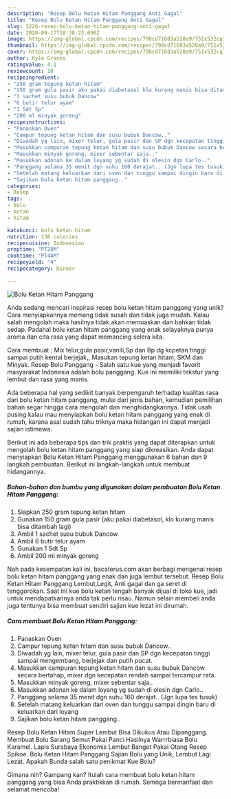 ```yaml
---
description: "Resep Bolu Ketan Hitam Panggang Anti Gagal"
title: "Resep Bolu Ketan Hitam Panggang Anti Gagal"
slug: 3226-resep-bolu-ketan-hitam-panggang-anti-gagal
date: 2020-09-17T18:38:23.696Z
image: https://img-global.cpcdn.com/recipes/798cd71683a528a9/751x532cq70/bolu-ketan-hitam-panggang-foto-resep-utama.jpg
thumbnail: https://img-global.cpcdn.com/recipes/798cd71683a528a9/751x532cq70/bolu-ketan-hitam-panggang-foto-resep-utama.jpg
cover: https://img-global.cpcdn.com/recipes/798cd71683a528a9/751x532cq70/bolu-ketan-hitam-panggang-foto-resep-utama.jpg
author: Kyle Graves
ratingvalue: 4.1
reviewcount: 10
recipeingredient:
- "250 gram tepung ketan hitam"
- "150 gram gula pasir aku pakai diabetasol klo kurang manis bisa ditambah lagi"
- "1 sachet susu bubuk Dancow"
- "6 butir telur ayam"
- "1 Sdt Sp"
- "200 ml minyak goreng"
recipeinstructions:
- "Panaskan Oven"
- "Campur tepung ketan hitam dan susu bubuk Dancow.."
- "Diwadah yg lain, mixer telur, gula pasir dan SP dgn kecepatan tinggi sampai mengembang, berjejak dan putih pucat."
- "Masukkan campuran tepung ketan hitam dan susu bubuk Dancow secara bertahap, mixer dgn kecepatan rendah sampai tercampur rata."
- "Masukkan minyak goreng, mixer sebentar saja.."
- "Masukkan adonan ke dalam loyang yg sudah di olesin dgn Carlo.."
- "Panggang selama 35 menit dgn suhu 160 derajat.. (Jgn lupa tes tusuk)"
- "Setelah matang keluarkan dari oven dan tunggu sampai dingin baru di keluarkan dari loyang"
- "Sajikan bolu ketan hitam panggang.."
categories:
- Resep
tags:
- bolu
- ketan
- hitam

katakunci: bolu ketan hitam 
nutrition: 138 calories
recipecuisine: Indonesian
preptime: "PT28M"
cooktime: "PT44M"
recipeyield: "4"
recipecategory: Dinner

---
```



![Bolu Ketan Hitam Panggang](https://img-global.cpcdn.com/recipes/798cd71683a528a9/751x532cq70/bolu-ketan-hitam-panggang-foto-resep-utama.jpg)

Anda sedang mencari inspirasi resep bolu ketan hitam panggang yang unik? Cara menyiapkannya memang tidak susah dan tidak juga mudah. Kalau salah mengolah maka hasilnya tidak akan memuaskan dan bahkan tidak sedap. Padahal bolu ketan hitam panggang yang enak selayaknya punya aroma dan cita rasa yang dapat memancing selera kita.

Cara membuat : Mix telur,gula pasir,vanili,Sp dan Bp dg kcpetan tinggi sampai putih kental berjejak,, Masukan tepung ketan hitam, SKM dan Minyak. Resep Bolu Panggang - Salah satu kue yang menjadi favorit masyarakat Indonesia adalah bolu panggang. Kue ini memiliki tekstur yang lembut dan rasa yang manis.

Ada beberapa hal yang sedikit banyak berpengaruh terhadap kualitas rasa dari bolu ketan hitam panggang, mulai dari jenis bahan, kemudian pemilihan bahan segar hingga cara mengolah dan menghidangkannya. Tidak usah pusing kalau mau menyiapkan bolu ketan hitam panggang yang enak di rumah, karena asal sudah tahu triknya maka hidangan ini dapat menjadi sajian istimewa.


Berikut ini ada beberapa tips dan trik praktis yang dapat diterapkan untuk mengolah bolu ketan hitam panggang yang siap dikreasikan. Anda dapat menyiapkan Bolu Ketan Hitam Panggang menggunakan 6 bahan dan 9 langkah pembuatan. Berikut ini langkah-langkah untuk membuat hidangannya.

<!--inarticleads1-->

##### Bahan-bahan dan bumbu yang digunakan dalam pembuatan Bolu Ketan Hitam Panggang:

1. Siapkan 250 gram tepung ketan hitam
1. Gunakan 150 gram gula pasir (aku pakai diabetasol, klo kurang manis bisa ditambah lagi)
1. Ambil 1 sachet susu bubuk Dancow
1. Ambil 6 butir telur ayam
1. Gunakan 1 Sdt Sp
1. Ambil 200 ml minyak goreng


Nah pada kesempatan kali ini, bacaterus.com akan berbagi mengenai resep bolu ketan hitam panggang yang enak dan juga lembut tersebut. Resep Bolu Ketan Hitam Panggang Lembut,Legit, Anti gagal dan ga seret di tenggorokan. Saat ini kue bolu ketan tengah banyak dijual di toko kue, jadi untuk mendapatkannya anda tak perlu risau. Namun selain membeli anda juga tentunya bisa membuat sendiri sajian kue lezat ini dirumah. 

<!--inarticleads2-->

##### Cara membuat Bolu Ketan Hitam Panggang:

1. Panaskan Oven
1. Campur tepung ketan hitam dan susu bubuk Dancow..
1. Diwadah yg lain, mixer telur, gula pasir dan SP dgn kecepatan tinggi sampai mengembang, berjejak dan putih pucat.
1. Masukkan campuran tepung ketan hitam dan susu bubuk Dancow secara bertahap, mixer dgn kecepatan rendah sampai tercampur rata.
1. Masukkan minyak goreng, mixer sebentar saja..
1. Masukkan adonan ke dalam loyang yg sudah di olesin dgn Carlo..
1. Panggang selama 35 menit dgn suhu 160 derajat.. (Jgn lupa tes tusuk)
1. Setelah matang keluarkan dari oven dan tunggu sampai dingin baru di keluarkan dari loyang
1. Sajikan bolu ketan hitam panggang..


Resep Bolu Ketan Hitam Super Lembut Bisa Dikukus Atau Dipanggang. Membuat Bolu Sarang Semut Pakai Panci Hasilnya Warrrbiasa Bolu Karamel. Lapis Surabaya Ekonomis Lembut Banget Pakai Otang Resep Spikoe. Bolu Ketan Hitam Panggang Sajian Bolu yang Unik, Lembut Lagi Lezat. Apakah Bunda salah satu penikmat Kue Bolu? 

Gimana nih? Gampang kan? Itulah cara membuat bolu ketan hitam panggang yang bisa Anda praktikkan di rumah. Semoga bermanfaat dan selamat mencoba!

